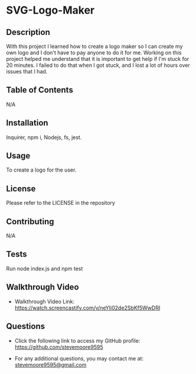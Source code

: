 # SVG-Logo-Maker

  ## Description

  With this project I learned how to create a logo maker so I can create my own logo and I don't have to pay anyone to do it for me.
  Working on this project helped me understand that it is important to get help if I'm stuck for 20 minutes. I failed to do that when 
  I got stuck, and I lost a lot of hours over issues that I had. 

  ## Table of Contents

  N/A

  ## Installation

  Inquirer, npm i, Nodejs, fs, jest.

  ## Usage

  To create a logo for the user.

  ## License

  Please refer to the LICENSE in the repository

  ## Contributing

  N/A

  ## Tests

  Run node index.js and npm test

  ## Walkthrough Video
  
  - Walkthrough Video Link: https://watch.screencastify.com/v/neYIi02de2SbKf5WwDRI

  ## Questions

  - Click the following link to access my GitHub profile: https://github.com/stevemoore9595
  
  - For any additional questions, you may contact me at: stevemoore9595@gmail.com